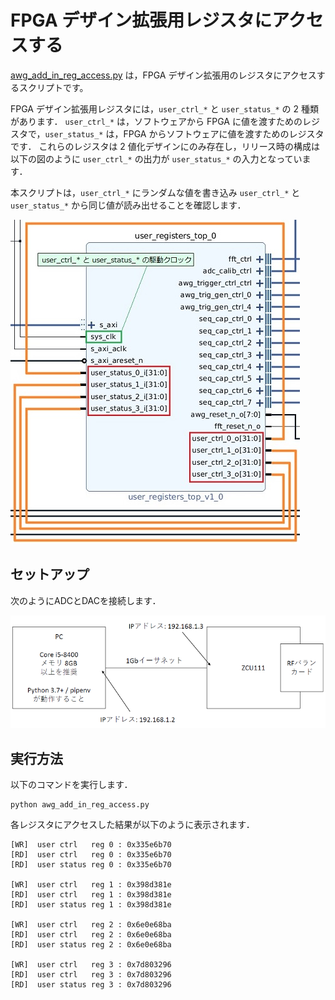 # FPGA デザイン拡張用レジスタにアクセスする

[awg_add_in_reg_access.py](./awg_add_in_reg_access.py) は，FPGA デザイン拡張用のレジスタにアクセスするスクリプトです。

FPGA デザイン拡張用レジスタには，`user_ctrl_*` と `user_status_*` の 2 種類があります．
`user_ctrl_*` は，ソフトウェアから FPGA に値を渡すためのレジスタで，`user_status_*` は，FPGA からソフトウェアに値を渡すためのレジスタです．
これらのレジスタは 2 値化デザインにのみ存在し，リリース時の構成は以下の図のように `user_ctrl_*` の出力が
`user_status_*` の入力となっています．

本スクリプトは，`user_ctrl_*` にランダムな値を書き込み `user_ctrl_*` と `user_status_*` から同じ値が読み出せることを確認します．

![ユーザ ctrl/status レジスタ](images/user_add_in_regs.jpg)

## セットアップ

次のようにADCとDACを接続します．

![セットアップ](../../docs/images/setup_verify-1.png)


## 実行方法

以下のコマンドを実行します．

```
python awg_add_in_reg_access.py
```

各レジスタにアクセスした結果が以下のように表示されます．

```
[WR]  user ctrl   reg 0 : 0x335e6b70
[RD]  user ctrl   reg 0 : 0x335e6b70
[RD]  user status reg 0 : 0x335e6b70

[WR]  user ctrl   reg 1 : 0x398d381e
[RD]  user ctrl   reg 1 : 0x398d381e
[RD]  user status reg 1 : 0x398d381e

[WR]  user ctrl   reg 2 : 0x6e0e68ba
[RD]  user ctrl   reg 2 : 0x6e0e68ba
[RD]  user status reg 2 : 0x6e0e68ba

[WR]  user ctrl   reg 3 : 0x7d803296
[RD]  user ctrl   reg 3 : 0x7d803296
[RD]  user status reg 3 : 0x7d803296
```
